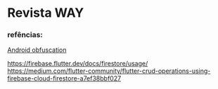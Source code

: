 # Revista WAY

### refências:
[Android obfuscation](https://medium.com/@swav.kulinski/flutter-and-android-obfuscation-8768ac544421)

https://firebase.flutter.dev/docs/firestore/usage/
https://medium.com/flutter-community/flutter-crud-operations-using-firebase-cloud-firestore-a7ef38bbf027